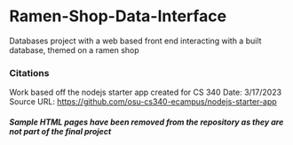 # Ramen-Shop-Data-Interface
Databases project with a web based front end interacting with a built database, themed on a ramen shop

### Citations
Work based off the nodejs starter app created for CS 340
Date: 3/17/2023
Source URL: https://github.com/osu-cs340-ecampus/nodejs-starter-app

##### Sample HTML pages have been removed from the repository as they are not part of the final project
